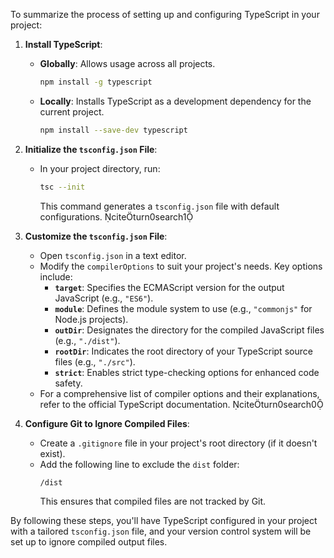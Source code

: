 To summarize the process of setting up and configuring TypeScript in your project:

1. **Install TypeScript**:
   - **Globally**: Allows usage across all projects.
     ```bash
     npm install -g typescript
     ```
   - **Locally**: Installs TypeScript as a development dependency for the current project.
     ```bash
     npm install --save-dev typescript
     ```

2. **Initialize the `tsconfig.json` File**:
   - In your project directory, run:
     ```bash
     tsc --init
     ```
     This command generates a `tsconfig.json` file with default configurations. citeturn0search1

3. **Customize the `tsconfig.json` File**:
   - Open `tsconfig.json` in a text editor.
   - Modify the `compilerOptions` to suit your project's needs. Key options include:
     - **`target`**: Specifies the ECMAScript version for the output JavaScript (e.g., `"ES6"`).
     - **`module`**: Defines the module system to use (e.g., `"commonjs"` for Node.js projects).
     - **`outDir`**: Designates the directory for the compiled JavaScript files (e.g., `"./dist"`).
     - **`rootDir`**: Indicates the root directory of your TypeScript source files (e.g., `"./src"`).
     - **`strict`**: Enables strict type-checking options for enhanced code safety.
   - For a comprehensive list of compiler options and their explanations, refer to the official TypeScript documentation. citeturn0search0

4. **Configure Git to Ignore Compiled Files**:
   - Create a `.gitignore` file in your project's root directory (if it doesn't exist).
   - Add the following line to exclude the `dist` folder:
     ```
     /dist
     ```
     This ensures that compiled files are not tracked by Git.

By following these steps, you'll have TypeScript configured in your project with a tailored `tsconfig.json` file, and your version control system will be set up to ignore compiled output files. 